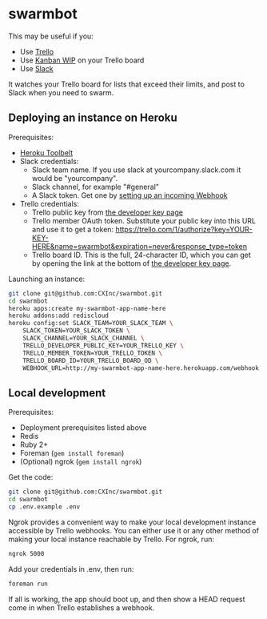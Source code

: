 swarmbot
========

This may be useful if you:

* Use [Trello](https://trello.com)
* Use [Kanban WIP](https://chrome.google.com/webstore/detail/kanban-wip-for-trello/oekefjibcnongmmmmkdiofgeppfkmdii?hl=en-US) on your Trello board
* Use [Slack](https://slack.com/)

It watches your Trello board for lists that exceed their limits, and post to Slack when you need to swarm.

Deploying an instance on Heroku
-------------------------------

Prerequisites:

* [Heroku Toolbelt](https://toolbelt.heroku.com/)
* Slack credentials:
  * Slack team name. If you use slack at yourcompany.slack.com it would be "yourcompany".
  * Slack channel, for example "#general"
  * A Slack token. Get one by [setting up an incoming Webhook](https://my.slack.com/services/new/incoming-webhook)
* Trello credentials:
  * Trello public key from [the developer key page](https://trello.com/1/appKey/generate)
  * Trello member OAuth token. Substitute your public key into this URL and use it to get a token: https://trello.com/1/authorize?key=YOUR-KEY-HERE&name=swarmbot&expiration=never&response_type=token
  * Trello board ID. This is the full, 24-character ID, which you can get by opening the link at the bottom of [the developer key page](https://trello.com/1/appKey/generate).

Launching an instance:
```bash
git clone git@github.com:CXInc/swarmbot.git
cd swarmbot
heroku apps:create my-swarmbot-app-name-here
heroku addons:add rediscloud
heroku config:set SLACK_TEAM=YOUR_SLACK_TEAM \
    SLACK_TOKEN=YOUR_SLACK_TOKEN \
    SLACK_CHANNEL=YOUR_SLACK_CHANNEL \
    TRELLO_DEVELOPER_PUBLIC_KEY=YOUR_TRELLO_KEY \
    TRELLO_MEMBER_TOKEN=YOUR_TRELLO_TOKEN \
    TRELLO_BOARD_ID=YOUR_TRELLO_BOARD_OD \
    WEBHOOK_URL=http://my-swarmbot-app-name-here.herokuapp.com/webhook
```

Local development
-----------------

Prerequisites:

* Deployment prerequisites listed above
* Redis
* Ruby 2+
* Foreman (`gem install foreman`)
* (Optional) ngrok (`gem install ngrok`)

Get the code:
```bash
git clone git@github.com:CXInc/swarmbot.git
cd swarmbot
cp .env.example .env
```

Ngrok provides a convenient way to make your local development instance accessible by Trello webhooks. You can either use it or any other method of making your local instance reachable by Trello. For ngrok, run:

```bash
ngrok 5000
```

Add your credentials in .env, then run:

```bash
foreman run
```

If all is working, the app should boot up, and then show a HEAD request come in when Trello establishes a webhook.
